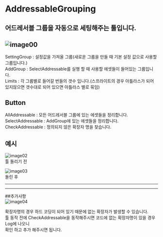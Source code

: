 # AddressableGrouping
## 어드레서블 그룹을 자동으로 세팅해주는 툴입니다.  
![image00](https://user-images.githubusercontent.com/73415970/125284851-ef828b00-e354-11eb-83de-fdc559b3eeec.PNG)
---
SettingGroup : 설정값을 가져올 그룹(새로운 그룹을 만들 때 기본 설정 값으로 사용할 그룹입니다.)  
AddGroup : SelectAddressable를 실행 할 때 사용할 에셋들이 들어있는 그룹입니다.  
Limits : 각 그룹별로 들어갈 번들의 갯수 입니다.(스프라이트의 경우 아틀라스가 되어 있지않으면 갯수대로 되어 있으면 아틀라스 별로 묶임)  
  
## Button  
AllAddressable : 모든 어드레서블 그룹에 있는 에셋들을 정리합니다.  
SelectAddressable : AddGroup에 있는 에셋들을 정리합니다.  
CheckAddressable : 정의되지 않은 확장자 명을 찾습니다.  

## 예시
![image02](https://user-images.githubusercontent.com/73415970/125286209-826ff500-e356-11eb-8d1a-b2c783ab80db.PNG)  
툴 돌리기 전
  
![image03](https://user-images.githubusercontent.com/73415970/125286237-8b60c680-e356-11eb-99ac-86aef0a2ccab.PNG)  
돌린 후  

---  
---  
##추가사항  
![image04](https://user-images.githubusercontent.com/73415970/125286464-cbc04480-e356-11eb-9924-e5a21a251601.PNG)  
  
확장자명의 경우 하드 코딩이 되어 있기 때문에 없는 확장자가 발생할 수 있습니다.  
툴 동작 전에 CheckAddressable을 동작해주시면 코드에 없는 확장자명이 있을 경우 Log에 나오니  
확인 하고 추가 해주시면 됩니다.  


